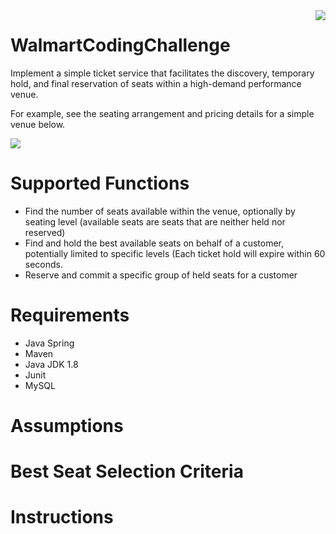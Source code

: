 <img src = "https://upload.wikimedia.org/wikipedia/commons/thumb/7/76/New_Walmart_Logo.svg/1280px-New_Walmart_Logo.svg.png" align = "right">

# WalmartCodingChallenge
Implement a simple ticket service that facilitates the discovery, temporary hold, and final reservation of seats within a high-demand performance venue.


For example, see the seating arrangement and pricing details for a simple venue below.

<img src = "https://postimg.org/image/il73reh4p/" align = "center">

Supported Functions
=======


* Find the number of seats available within the venue, optionally by seating level
  (available seats are seats that are neither held nor reserved)
* Find and hold the best available seats on behalf of a customer, potentially limited to specific levels
  (Each ticket hold will expire within 60 seconds.
* Reserve and commit a specific group of held seats for a customer

Requirements
=======

* Java Spring
* Maven
* Java JDK 1.8
* Junit
* MySQL

Assumptions
=======


Best Seat Selection Criteria
=======



Instructions
=======






